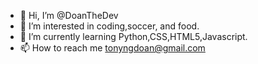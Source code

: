 - 👋 Hi, I’m @DoanTheDev
- 👀 I’m interested in coding,soccer, and food.
- 🌱 I’m currently learning Python,CSS,HTML5,Javascript.
- 📫 How to reach me tonyngdoan@gmail.com

<!---
DoanTheDev/DoanTheDev is a ✨ special ✨ repository because its `README.md` (this file) appears on your GitHub profile.
You can click the Preview link to take a look at your changes.
--->
